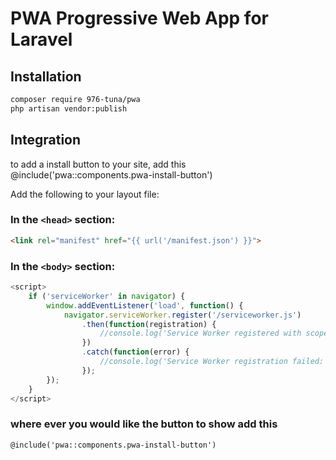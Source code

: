 # PWA Progressive Web App for Laravel

## Installation

```bash
composer require 976-tuna/pwa
php artisan vendor:publish
```

## Integration
to add a install button to your site, add this 
@include('pwa::components.pwa-install-button')

Add the following to your layout file:

### In the `<head>` section:
```html
<link rel="manifest" href="{{ url('/manifest.json') }}">
```

### In the `<body>` section:
```javascript
<script>
    if ('serviceWorker' in navigator) {
        window.addEventListener('load', function() {
            navigator.serviceWorker.register('/serviceworker.js')
                .then(function(registration) {
                    //console.log('Service Worker registered with scope:', registration.scope);
                })
                .catch(function(error) {
                    //console.log('Service Worker registration failed:', error);
                });
        });
    }
</script>
```
### where ever you would like the button to show add this
```html 
@include('pwa::components.pwa-install-button')
```
